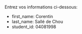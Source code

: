 Entrez vos informations ci-dessous:

* first_name: Corentin  
* last_name: Sallé de Chou
* student_id: 04081998
